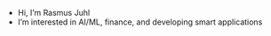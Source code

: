 - Hi, I’m Rasmus Juhl
- I’m interested in AI/ML, finance, and developing smart applications

<!---
R-Juhl/R-Juhl is a ✨ special ✨ repository because its `README.md` (this file) appears on your GitHub profile.
You can click the Preview link to take a look at your changes.
--->
